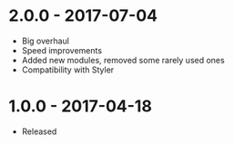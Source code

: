 # 2.0.0 - 2017-07-04
* Big overhaul
* Speed improvements
* Added new modules, removed some rarely used ones
* Compatibility with Styler

# 1.0.0 - 2017-04-18
* Released
